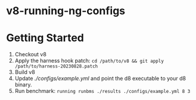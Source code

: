 # v8-running-ng-configs

# Getting Started

1. Checkout v8
2. Apply the harness hook patch: `cd /path/to/v8 && git apply /path/to/harness-20230828.patch`
3. Build v8
3. Update _./configs/example.yml_ and point the d8 executable to your d8 binary.
3. Run benchmark: `running runbms ./results ./configs/example.yml 8 3`